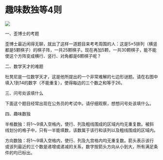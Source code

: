 # 趣味数独等4则

![](http://www.yilinzazhi.com/images/yili/yili201223/yili20122382.jpg)

一、歪博士的考题

歪博士最近闲得无聊，就出了这样一道题目来考考周围的人：这是5×5排列（横竖都是5颗棋子）的棋子阵，一共25颗棋子。现在再加5颗，一共30颗棋子，能不能使这个方阵变成横行、竖行、对角都是6颗棋子呢？

二、数学天才的难题

杜凳尼是一位数学天才，这是他所提出的一个非常难解的七边形谜题。请在右图中填入1到14的数字（不能重复），使得每边的三个数之和等于26。

三、问号处该填什么

下面这个题目经常出现在公务员的考试中。请仔细观察，想想问号处该填什么。

四、趣味数独

半格数独：将1～9填入空格内，使行、列及粗线围成的区域内均无重复数。被斜线划分的格子中，只有一半能填数，该数属于该行和该列以及粗线围成的区域内。

方向数独：将1～9填入空格内，使行、列及九宫格内均无重复数。箭头表示该行或该列最近的三个数是递增或递减的关系，数字按箭头方向从小到大，所有满足条件的均已标出。